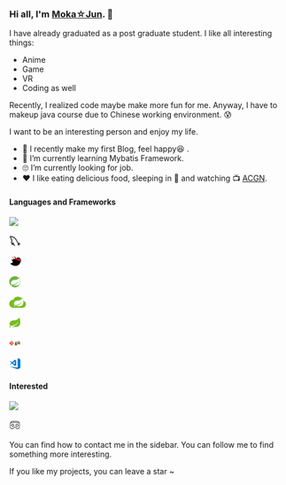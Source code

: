 ### Hi all, I'm [Moka☆Jun](https://mokajun.github.io/). 👏

I have already graduated as a post graduate student. I like all interesting things:

- Anime
- Game
- VR
- Coding as well

Recently, I realized code maybe make more fun for me. Anyway, I have to makeup java course due to Chinese working environment. 😰

I want to be an interesting person and enjoy my life.

- 🔭 I recently make my first Blog, feel happy😆 .
- 🤔 I’m currently learning Mybatis Framework.
- 🙄 I’m currently looking for job.
- ❤️ I like eating delicious food, sleeping in 🛌 and watching 📺 [ACGN](<https://en.wikipedia.org/wiki/ACG_(subculture)>).



#### Languages and Frameworks

<code><img height="20" src="https://cdn.jsdelivr.net/gh/MokaJun/MokaJun/images/java.svg"></code>

<code><img height="20" src="images/mysql.svg"></code>

<code><img height="20" src="images/mybatis.svg"></code>

<code><img height="20" src="images/spring.svg"></code>

<code><img height="20" src="images/springcloud.svg"></code>

<code><img height="20" src="images/SPRINGMVC.svg"></code>

<code><img height="20" src="https://raw.githubusercontent.com/github/explore/80688e429a7d4ef2fca1e82350fe8e3517d3494d/topics/git/git.png"></code>

<code><img height="20" src="https://raw.githubusercontent.com/github/explore/80688e429a7d4ef2fca1e82350fe8e3517d3494d/topics/visual-studio-code/visual-studio-code.png"></code>

#### Interested
<code><img height="20" src="https://simpleicons.org/icons/adobeaftereffects.svg"></code>

<code><img height="20" src="images/VR.svg"></code>

You can find how to contact me in the sidebar. You can follow me to find something more interesting.

If you like my projects, you can leave a star ~
